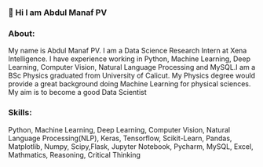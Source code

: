 ###  👋 Hi I am Abdul Manaf PV

### About:
My name is Abdul Manaf PV. I am a Data Science Research Intern at Xena Intelligence. I have experience working in Python, Machine Learning, Deep Learning, Computer Vision, Natural Language Processing and MySQL.I am a BSc Physics graduated from University of Calicut. My Physics degree would provide a great background doing Machine Learning for physical sciences. My aim is to become a good Data Scientist

### Skills:
Python, Machine Learning, Deep Learning, Computer Vision, Natural Language Processing(NLP), Keras, Tensorflow, Scikit-Learn, Pandas, Matplotlib, Numpy, Scipy,Flask, Jupyter Notebook, Pycharm, MySQL, Excel, Mathmatics, Reasoning, Critical Thinking


<!--
**abdulmanafpv/abdulmanafpv** is a ✨ _special_ ✨ repository because its `README.md` (this file) appears on your GitHub profile.

Here are some ideas to get you started:

- 🔭 I’m currently working on ...
- 🌱 I’m currently learning ...
- 👯 I’m looking to collaborate on ...
- 🤔 I’m looking for help with ...
- 💬 Ask me about ...
- 📫 How to reach me: ...
- 😄 Pronouns: ...
- ⚡ Fun fact: ...
-->
